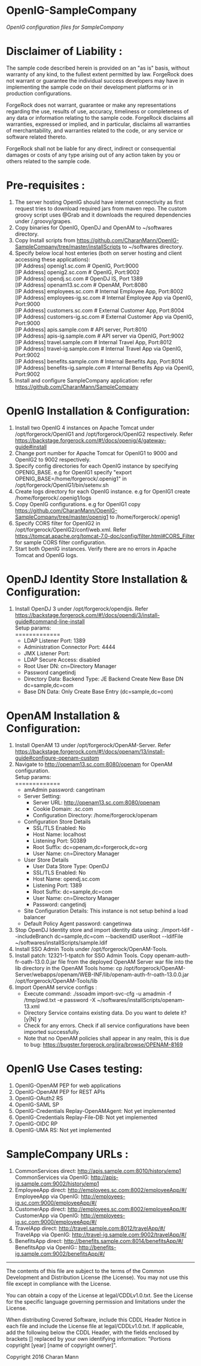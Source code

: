 # OpenIG-SampleCompany

*OpenIG configuration files for SampleCompany*


Disclaimer of Liability :
=========================
The sample code described herein is provided on an "as is" basis, without warranty of any kind, to the fullest extent permitted by law. ForgeRock does not warrant or guarantee the individual success developers may have in implementing the sample code on their development platforms or in production configurations.

ForgeRock does not warrant, guarantee or make any representations regarding the use, results of use, accuracy, timeliness or completeness of any data or information relating to the sample code. ForgeRock disclaims all warranties, expressed or implied, and in particular, disclaims all warranties of merchantability, and warranties related to the code, or any service or software related thereto.

ForgeRock shall not be liable for any direct, indirect or consequential damages or costs of any type arising out of any action taken by you or others related to the sample code.

Pre-requisites :
================
1. The server hosting OpenIG should have internet connectivity as first request tries to download required jars from maven repo. The custom groovy script uses @Grab and it downloads the required dependencies under <User-Home>/.groovy/grapes.
2. Copy binaries for OpenIG, OpenDJ and OpenAM to ~/softwares directory.
3. Copy Install scripts from https://github.com/CharanMann/OpenIG-SampleCompany/tree/master/installScripts to ~/softwares directory. 
4. Specify below local host enteries (both on server hosting and client accessing these applications): <br />
   [IP Address]  openig1.sc.com  # OpenIG, Port:9000 <br />
   [IP Address]  openig2.sc.com  # OpenIG, Port:9002 <br />
   [IP Address]  opendj.sc.com   # OpenDJ IS, Port 1389 <br />
   [IP Address]  openam13.sc.com # OpenAM, Port:8080 <br />
   [IP Address]  employees.sc.com # Internal Employee App, Port:8002 <br />
   [IP Address]  employees-ig.sc.com  # Internal Employee App via OpenIG, Port:9000 <br />
   [IP Address]  customers.sc.com  # External Customer App, Port:8004 <br />
   [IP Address]  customers-ig.sc.com # External Customer App  via OpenIG, Port:9000 <br />
   [IP Address]  apis.sample.com # API server, Port:8010 <br />
   [IP Address]  apis-ig.sample.com  # API server via OpenIG, Port:9002 <br />
   [IP Address]  travel.sample.com  # Internal Travel App, Port:8012 <br />
   [IP Address]  travel-ig.sample.com # Internal Travel App via OpenIG, Port:9002 <br />
   [IP Address]  benefits.sample.com # Internal Benefits App, Port:8014 <br />
   [IP Address]  benefits-ig.sample.com # Internal Benefits App via OpenIG, Port:9002
5. Install and configure SampleCompany application: refer https://github.com/CharanMann/SampleCompany  
  
   
OpenIG Installation & Configuration:
====================================
1. Install two OpenIG 4 instances on Apache Tomcat under /opt/forgerock/OpenIG1 and /opt/forgerock/OpenIG2 respectively. Refer https://backstage.forgerock.com/#!/docs/openig/4/gateway-guide#install
2. Change port number for Apache Tomcat for OpenIG1 to 9000 and OpenIG2 to 9002 respectively.  
3. Specify config directories for each OpenIG instance by specifying OPENIG_BASE. e.g for OpenIG1 specify "export OPENIG_BASE=/home/forgerock/.openig1" in /opt/forgerock/OpenIG1/bin/setenv.sh
4. Create logs directory for each OpenIG instance. e.g for OpenIG1 create /home/forgerock/.openig1/logs
5. Copy OpenIG configurations. e.g for OpenIG1 copy https://github.com/CharanMann/OpenIG-SampleCompany/tree/master/openig1 to /home/forgerock/.openig1 
6. Specify CORS filter for OpenIG2 in /opt/forgerock/OpenIG2/conf/web.xml. Refer https://tomcat.apache.org/tomcat-7.0-doc/config/filter.html#CORS_Filter for sample CORS filter configuration.
7. Start both OpenIG instances. Verify there are no errors in Apache Tomcat and OpenIG logs. 

OpenDJ Identity Store Installation & Configuration:
===================================================
1. Install OpenDJ 3 under /opt/forgerock/opendjis. Refer https://backstage.forgerock.com/#!/docs/opendj/3/install-guide#command-line-install <br />
   Setup params: <br />
   ============= <br />
   * LDAP Listener Port:            1389
   * Administration Connector Port: 4444
   * JMX Listener Port:
   * LDAP Secure Access:            disabled
   * Root User DN:                  cn=Directory Manager
   * Password                       cangetindj
   * Directory Data:                Backend Type: JE Backend
                                    Create New Base DN dc=sample,dc=com
   * Base DN Data: Only Create Base Entry (dc=sample,dc=com)

OpenAM Installation & Configuration:
====================================
1. Install OpenAM 13 under /opt/forgerock/OpenAM-Server. Refer https://backstage.forgerock.com/#!/docs/openam/13/install-guide#configure-openam-custom <br />
2. Navigate to http://openam13.sc.com:8080/openam for OpenAM configuration. <br />
   Setup params: <br />
   ============= <br />
   * amAdmin password: cangetinam
   * Server Setting:
     * Server URL: http://openam13.sc.com:8080/openam
     * Cookie Domain: .sc.com
     * Configuration Directory: /home/forgerock/openam   
   * Configuration Store Details 
     * SSL/TLS Enabled: No
     * Host Name: localhost
     * Listening Port: 50389
     * Root Suffix: dc=openam,dc=forgerock,dc=org
     * User Name: cn=Directory Manager
   * User Store Details
     * User Data Store Type: OpenDJ
     * SSL/TLS Enabled: No 
     * Host Name: opendj.sc.com
     * Listening Port: 1389 
     * Root Suffix: dc=sample,dc=com
     * User Name: cn=Directory Manager
     * Password: cangetindj
   * Site Configuration Details: This instance is not setup behind a load balancer
   * Default Policy Agent password: cangetinwa 
3. Stop OpenDJ Identity store and import identity data using: ./import-ldif --includeBranch dc=sample,dc=com --backendID userRoot --ldifFile ~/softwares/installScripts/sample.ldif
4. Install SSO Admin Tools under /opt/forgerock/OpenAM-Tools. 
5. Install patch: 12321-1-tpatch for SSO Admin Tools. Copy openam-auth-fr-oath-13.0.0.jar file from the deployed OpenAM Server war file into the lib directory in the OpenAM Tools home:
   cp /opt/forgerock/OpenAM-Server/webapps/openam/WEB-INF/lib/openam-auth-fr-oath-13.0.0.jar /opt/forgerock/OpenAM-Tools/lib
6. Import OpenAM service configs : 
   * Execute command: ./ssoadm import-svc-cfg -u amadmin -f /tmp/pwd.txt -e password -X ~/softwares/installScripts/openam-13.xml
   * Directory Service contains existing data. Do you want to delete it? [y|N] y
   * Check for any errors. Check if all service configurations have been imported successfully. 
   * Note that no OpenAM policies shall appear in any realm, this is due to bug: https://bugster.forgerock.org/jira/browse/OPENAM-8169 

OpenIG Use Cases testing:
========================= 
1. OpenIG-OpenAM PEP for web applications
2. OpenIG-OpenAM PEP for REST APIs
3. OpenIG-OAuth2 RS
4. OpenIG-SAML SP
5. OpenIG-Credentials Replay-OpenAMAgent: Not yet implemented
6. OpenIG-Credentials Replay-File-DB: Not yet implemented
7. OpenIG-OIDC RP
8. OpenIG-UMA RS: Not yet implemented

SampleCompany URLs :
===========================
1. CommonServices direct: http://apis.sample.com:8010/history/emp1 <br />
   CommonServices via OpenIG: http://apis-ig.sample.com:9002/history/emp1
2. EmployeeApp direct: http://employees.sc.com:8002/employeeApp/#/ <br />
   EmployeeApp via OpenIG: http://employees-ig.sc.com:9000/employeeApp/#/
3. CustomerApp direct: http://employees.sc.com:8002/employeeApp/#/ <br />
   CustomerApp via OpenIG: http://employees-ig.sc.com:9000/employeeApp/#/
4. TravelApp direct: http://travel.sample.com:8012/travelApp/#/ <br />
   TravelApp via OpenIG: http://travel-ig.sample.com:9002/travelApp/#/
5. BenefitsApp direct: http://benefits.sample.com:8014/benefitsApp/#/ <br />
   BenefitsApp via OpenIG:: http://benefits-ig.sample.com:9002/benefitsApp/#/

* * *

The contents of this file are subject to the terms of the Common Development and
Distribution License (the License). You may not use this file except in compliance with the
License.

You can obtain a copy of the License at legal/CDDLv1.0.txt. See the License for the
specific language governing permission and limitations under the License.

When distributing Covered Software, include this CDDL Header Notice in each file and include
the License file at legal/CDDLv1.0.txt. If applicable, add the following below the CDDL
Header, with the fields enclosed by brackets [] replaced by your own identifying
information: "Portions copyright [year] [name of copyright owner]".

Copyright 2016 Charan Mann
